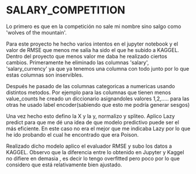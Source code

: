 # SALARY_COMPETITION

Lo primero es que en la competición no sale mi nombre sino salgo como 'wolves of the mountain'.

Para este proyecto he hecho varios intentos en el jupyter notebook y el valor de RMSE que menos me salía ha sido el que he subido a KAGGEL.
Dentro del proyecto que menos valor me daba he realizado ciertos cambios. Primeramente he eliminado las columnas 'salary', 'salary_currency' ya que ya tenemos una columna con todo junto por lo que estas columnas son inservibles.

Después he pasado de las columnas categoricas a numericas usando distintos metodos. Por ejemplo para las columnas que tienen menos value_counts he creado un diccionario asignandoles valores 1,2,..... para las otras he usado label encoder(sabiendo que esto me podría generar sesgos)

Una vez hecho esto defino la X y la y, normalizo y spliteo. Aplico Lazy predict para que me dé una idea de que modelo predictivo puede ser el más eficiente. En este caso no era el mejor que me indicaba Lazy por lo que he ido probando el cual he encontrado que era Poison.

Realizado dicho modelo aplico el evaluador RMSE y subo los datos a KAGGEL. Observo que la diferencia entre lo obtenido en Jupyter y Kaggel no difiere en demasia , es decir lo tengo overfitted pero poco por lo que considero que está relativamente bien ajustado.
